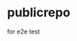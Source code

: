 # publicrepo
for e2e test














































































































































































































































































































































































































































































































































































































































































































































































































































































































































































































































































































































































































































































































































































































































































































































































































































































































































































































































































































































































































































































































































































































































































































































































































































































































































































































































































































































































































































































































































































































































































































































































































































































































































































































































































































































































































































































































































































































































































































































































































































